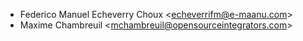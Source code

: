 - Federico Manuel Echeverry Choux \<<echeverrifm@e-maanu.com>\>
- Maxime Chambreuil \<<mchambreuil@opensourceintegrators.com>\>

